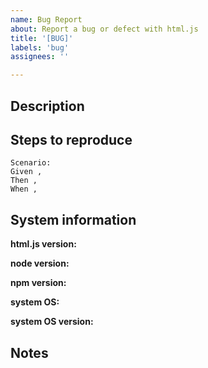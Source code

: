 ```yaml
---
name: Bug Report
about: Report a bug or defect with html.js
title: '[BUG]'
labels: 'bug'
assignees: ''

---
```


## Description
<!--
  Please provide a brief description of what you're proposing
-->


## Steps to reproduce
<!--
   Please provide as detailed of steps to reproduce as possible,
   to help the maintainers quickly understand what is happening
   
   E.g:
   
   Scenario: I am using html.js in the browser
   Given I import html.js in the browser
   When I use the `html` import,
   I want the return value to contain the output DOM tree,
      and the return value to contain the generated template
   In order to be able to inject the template directly into the DOM,
        and to be able to re-use the template later. 
-->

```gherkin
Scenario:
Given ,
Then ,
When ,
```

## System information
<!-- 
  Please provide the following information.
  
  NOTE: your bug will not be reviewed until this information is provided.
-->

<!-- get this by running html.js --version -->
**html.js version:** 
<!-- get this by running node --version -->
**node version:** 
<!-- get this by running npm --version -->
**npm version:**
<!-- MacOS, Windows, Linux (Ubuntu, Fedora, etc) -->
**system OS:**
<!-- Get this from your system info -->
**system OS version:**

## Notes
<!-- 
  Provide any other details you would like to provide 
-->
